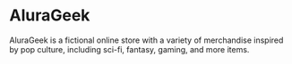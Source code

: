 # AluraGeek
AluraGeek is a fictional online store with a variety of merchandise inspired by pop culture, including sci-fi, fantasy, gaming, and more items.
